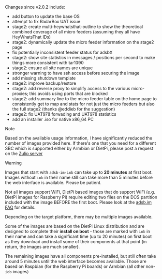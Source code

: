 Changes since v2.0.2 include:
- add button to update the base OS
- attempt to fix RadarBox UAT issue
- stage2: create multi-heywhatsthat-outline to show the theoretical combined coverage of all micro feeders (assuming they all have HeyWhatsThat IDs)
- stage2: dynamically update the micro feeder information on the stage2 page
- fix potentially inconsistent feeder status for adsbX
- stage2: show site statistics in messages / positions per second to make things more consistent with tar1090
- stage2: ensure all site names are unique
- stronger warning to have ssh access before securing the image
- add missing shutdown template
- stage2: improve backup/restore
- stage2: add reverse proxy to simplify access to the various micro-proxies; this avoids using ports that are blocked
- stage2: add summary line to the micro feeder table on the home page to consistently get to map and stats for not just the micro feeders but also the full stage2 (thanks @eddieb for the suggestion)
- stage2: fix UAT978 forwading and UAT978 statistics
- add an installer .iso for native x86_64 PC

> [!NOTE]
> Based on the available usage information, I have significantly reduced the number of images provided here. If there's one that you need for a different SBC which is supported either by Armbian or DietPi, please post a request on the [Zulip server](https://adsblol.zulipchat.com/#narrow/stream/391168-adsb-feeder-image)

> [!WARNING]
> Images that start with `adsb-im-iob` can take up to **20 minutes** at first boot. Images without `iob` in their name still can take more than 5 minutes before the web interface is available. Please be patient.
>
> Not all images support WiFi, DietPi based images that do support WiFi (e.g. DietPi images for Raspberry Pi) require editing two files on the DOS partition included with the image BEFORE the first boot. Please look at the [adsb.im FAQ](https://adsb.im/faq) for details.

Depending on the target platform, there may be multiple images available.

Some of the images are based on the DietPi Linux distribution and are designed to complete their **install on boot** - those are marked with `iob` in their name and can take a significant time (up to 20 minutes) on first boot as they download and install some of their components at that point (in return, the images are much smaller).

The remaining images have all components pre-installed, but still often take around 5 minutes until the web interface becomes available. Those are based on Raspbian (for the Raspberry Pi boards) or Armbian (all other non-`iob` images)




